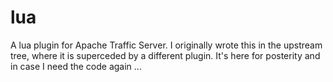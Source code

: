 lua
===

A lua plugin for Apache Traffic Server. I originally wrote this in
the upstream tree, where it is superceded by a different plugin.
It's here for posterity and in case I need the code again ...
